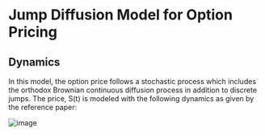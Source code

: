 # Jump Diffusion Model for Option Pricing

## Dynamics 
In this model, the option price follows a stochastic process which includes the orthodox Brownian continuous diffusion process in addition to discrete jumps. The price, S(t) is modeled with the following dynamics as given by the reference paper:

![image](https://github.com/user-attachments/assets/c202ff42-1513-4a0a-bc00-052290c1dccf)
